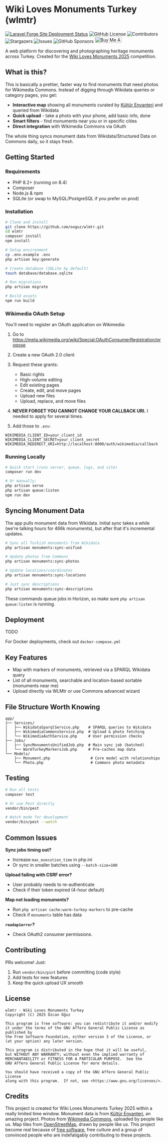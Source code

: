 # Wiki Loves Monuments Turkey (wlmtr)
[![Laravel Forge Site Deployment Status](https://img.shields.io/endpoint?url=https%3A%2F%2Fforge.laravel.com%2Fsite-badges%2F47629dd3-031e-45f5-97d4-4593d1fd2c7c%3Fdate%3D1%26label%3D1%26commit%3D1&style=plastic)](https://forge.laravel.com/servers/724426/sites/2862777)
![GitHub License](https://img.shields.io/github/license/ooguz/wlmtr)
![Contributors](https://img.shields.io/github/contributors/ooguz/wlmtr?color=dark-green) ![Stargazers](https://img.shields.io/github/stars/ooguz/wlmtr?style=social) ![Issues](https://img.shields.io/github/issues/ooguz/wlmtr) ![GitHub Sponsors](https://img.shields.io/github/sponsors/ooguz) <a href="https://www.buymeacoffee.com/ooguz" target="_blank"><img src="https://www.buymeacoffee.com/assets/img/custom_images/orange_img.png" alt="Buy Me A Coffee" style="height: 20px !important;width: 85px !important;" ></a>


A web platform for discovering and photographing heritage monuments across Turkey. Created for the [Wiki Loves Monuments 2025](https://commons.wikimedia.org/wiki/Commons:Wiki_Loves_Monuments_2025_in_Turkey) competition.

## What is this?

This is basically a prettier, faster way to find monuments that need photos for Wikimedia Commons. Instead of digging through Wikidata queries or category pages, you get:

- **Interactive map** showing all monuments curated by [Kültür Envanteri](https://kulturenvanteri.com) and queried from Wikidata
- **Quick upload** - take a photo with your phone, add basic info, done
- **Smart filters** - find monuments near you or in specific cities
- **Direct integration** with Wikimedia Commons via OAuth

The whole thing syncs monument data from Wikidata/Structured Data on Commons daily, so it stays fresh.


## Getting Started

### Requirements

- PHP 8.2+ (running on 8.4)
- Composer
- Node.js & npm
- SQLite (or swap to MySQL/PostgreSQL if you prefer on prod)

### Installation

```bash
# Clone and install
git clone https://github.com/ooguz/wlmtr.git
cd wlmtr
composer install
npm install

# Setup environment
cp .env.example .env
php artisan key:generate

# Create database (SQLite by default)
touch database/database.sqlite

# Run migrations
php artisan migrate

# Build assets
npm run build
```

### Wikimedia OAuth Setup

You'll need to register an OAuth application on Wikimedia:

1. Go to https://meta.wikimedia.org/wiki/Special:OAuthConsumerRegistration/propose
2. Create a new OAuth 2.0 client
3. Request these grants:
   - Basic rights
   - High-volume editing
   - Edit existing pages
   - Create, edit, and move pages
   - Upload new files
   - Upload, replace, and move files
4. **NEVER FORGET YOU CANNOT CHANGE YOUR CALLBACK URI.** I needed to apply for several times.

5. Add those to `.env`:
```
WIKIMEDIA_CLIENT_ID=your_client_id
WIKIMEDIA_CLIENT_SECRET=your_client_secret
WIKIMEDIA_REDIRECT_URI=http://localhost:8000/auth/wikimedia/callback
```

### Running Locally

```bash
# Quick start (runs server, queue, logs, and vite)
composer run dev

# Or manually:
php artisan serve
php artisan queue:listen
npm run dev
```

## Syncing Monument Data

The app pulls monument data from Wikidata. Initial sync takes a while (we're talking hours for 466k monuments), but after that it's incremental updates.

```bash
# Sync all Turkish monuments from Wikidata
php artisan monuments:sync-unified

# Update photos from Commons
php artisan monuments:sync-photos

# Update locations/coordinates
php artisan monuments:sync-locations

# Just sync descriptions
php artisan monuments:sync-descriptions
```

These commands queue jobs in Horizon, so make sure `php artisan queue:listen` is running.


## Deployment

TODO

For Docker deployments, check out `docker-compose.yml` 

## Key Features

- Map with markers of monuments, retrieved via a SPARQL Wikidata query
- List of all monuments, searchable and location-based sortable (monuments near me)
- Upload directly via WLMtr or use Commons advanced wizard

## File Structure Worth Knowing

```
app/
├── Services/
│   ├── WikidataSparqlService.php    # SPARQL queries to Wikidata
│   ├── WikimediaCommonsService.php  # Upload & photo fetching
│   └── WikimediaAuthService.php     # User permission checks
├── Jobs/
│   ├── SyncMonumentsUnifiedJob.php  # Main sync job (batched)
│   └── WarmTurkeyMarkersJob.php     # Pre-caches map data
└── Models/
    ├── Monument.php                  # Core model with relationships
    └── Photo.php                     # Commons photo metadata
```

## Testing

```bash
# Run all tests
composer test

# Or use Pest directly
vendor/bin/pest

# Watch mode for development
vendor/bin/pest --watch
```

## Common Issues

**Sync jobs timing out?**
- Increase `max_execution_time` in php.ini
- Or sync in smaller batches using `--batch-size=100`

**Upload failing with CSRF error?**
- User probably needs to re-authenticate
- Check if their token expired (4-hour default)

**Map not loading monuments?**
- Run `php artisan cache:warm-turkey-markers` to pre-cache
- Check if `monuments` table has data

**`readapierror`?**
- Check OAuth2 consumer permissions.

## Contributing

PRs welcome! Just:
1. Run `vendor/bin/pint` before committing (code style)
2. Add tests for new features
3. Keep the quick upload UX smooth

## License

    wlmtr - Wiki Loves Monuments Turkey
    Copyright (C) 2025 Özcan Oğuz 

    This program is free software: you can redistribute it and/or modify
    it under the terms of the GNU Affero General Public License as published by
    the Free Software Foundation, either version 3 of the License, or
    (at your option) any later version.

    This program is distributed in the hope that it will be useful,
    but WITHOUT ANY WARRANTY; without even the implied warranty of
    MERCHANTABILITY or FITNESS FOR A PARTICULAR PURPOSE.  See the
    GNU Affero General Public License for more details.

    You should have received a copy of the GNU Affero General Public License
    along with this program.  If not, see <https://www.gnu.org/licenses/>.


## Credits

This project is created for Wiki Loves Monuments Turkey 2025 within a really limited time window. Monument data is from [Kültür Envanteri](https://kulturenvanteri.com), an amazing project. Photos from [Wikimedia Commons](https://commons.wikimedia.org), uploaded by people like us. Map tiles from [OpenStreetMap](https://osm.org), drawn by people like us. This project become real because of [free software](https://www.gnu.org/philosophy/free-sw.en.html), free culture and a group of convinced people who are indefatigably contributing to these projects.


